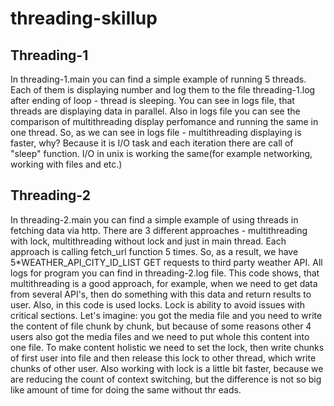 # threading-skillup
## Threading-1
In threading-1.main you can find a simple example of running 5 threads. Each of them is displaying number and log them to
the file threading-1.log after ending of loop - thread is sleeping. You can see in logs file, that threads are displaying
data in parallel. Also in logs file you can see the comparison of multithreading display perfomance and running the same
in one thread.
So, as we can see in logs file -  multithreading displaying is faster, why? Because it is I/O task and each iteration there
are call of "sleep" function. I/O in unix is working the same(for example networking, working with files and etc.)
## Threading-2
In threading-2.main you can find a simple example of using threads in fetching data via http. There are 3 different approaches -
multithreading with lock, multithreading without lock and just in main thread. Each approach is calling fetch_url function
5 times. So, as a result, we have 5*WEATHER_API_CITY_ID_LIST GET requests to third party weather API. All logs for program
you can find in threading-2.log file. This code shows, that multithreading is a good approach, for example, when we need to get data
from several API's, then do something with this data and return results to user. Also, in this code is used locks. Lock is ability
to avoid issues with critical sections. Let's imagine: you got the media file  and you need to write the content of file
chunk by chunk, but because of some reasons other 4 users also got the media files and we need to put whole this content into
one file. To make content holistic we need to set the lock, then write  chunks of first user into file and then release this lock to
other thread, which write chunks of other user. Also working with lock is a little bit faster, because we are reducing the count of context switching, but the difference
is not so big like amount of time for doing the same without thr eads.